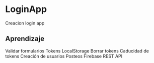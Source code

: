 # LoginApp
Creacion login app

## Aprendizaje

Validar formularios
Tokens
LocalStorage
Borrar tokens
Caducidad de tokens
Creación de usuarios
Posteos
Firebase REST API


